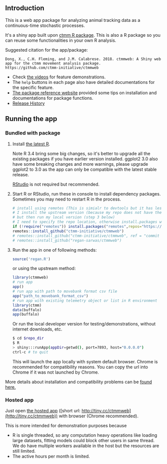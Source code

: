 ## Introduction

This is a web app package for analyzing animal tracking data as a continuous-time stochastic processes.

It's a shiny app built upon [ctmm R package](https://github.com/ctmm-initiative/ctmm). This is also a R package so you can reuse some functionalities in your own R analysis.

Suggested citation for the app/package:

```
Dong, X., C.H. Fleming, and J.M. Calabrese. 2018. ctmmweb: A Shiny web app for the ctmm movement analysis package.
https://github.com/ctmm-initiative/ctmmweb
```

- Check [the videos](https://ctmm-initiative.github.io/ctmmwebdoc/articles/demo.html) for feature demonstrations.
- The `help` buttons in each page also have detailed documentations for the specific feature.
- [The package reference website](https://ctmm-initiative.github.io/ctmmwebdoc/) provided some tips on installation and documentations for package functions.
- [Release History](https://ctmm-initiative.github.io/ctmmwebdoc/news/index.html)

## Running the app

### Bundled with package

1. Install [the latest R](https://www.r-project.org/).

    Note R 3.4 bring some big changes, so it's better to upgrade all the existing packages if you have earlier version installed.
    ggplot2 3.0 also have some breaking changes and more warnings, please upgrade ggplot2 to 3.0 as the app can only be compatible with the latest stable release.
    
    [RStudio](https://www.rstudio.com/products/rstudio/download/) is not required but recommended.

2. Start R or RStudio, run these in console to install dependency packages. Sometimes you may need to restart R in the process.

    ```r
    # install using remotes (This is simialr to devtools but it has less dependencies)
    # I install the upstream version (because my repo does not have the zipped tarball releases),
    # but then run my local version (step 3 below)
    # I need to specify the repo location, otherwise install.packages will try to load tcl/tk (not installed)
    if (!require("remotes")) install.packages("remotes",repos="https://cloud.r-project.org")
    remotes::install_github("ctmm-initiative/ctmmweb")
    # remotes::install_github("ctmm-initiative/ctmmweb", ref = "commit or tag name")
    # remotes::install_github("regan-sarwas/ctmmweb")
    ```

3. Run the app in one of following methods:

    ```r
    source('regan.R')
    ```

    or using the upstream method:

    ```r
    library(ctmmweb)
    # run app
    app()
    # run app with path to movebank format csv file
    app("path_to_movebank_format_csv")
    # run app with existing telemetry object or list in R environment
    library(ctmm)
    data(buffalo)
    app(buffalo)
    ```

   Or run the local developer version for testing/demonstrations, without internet downloads, etc.

    ```bash
    $ cd $repo_dir
    $ R
    > shiny:::runApp(appDir=getwd(), port=7893, host="0.0.0.0")
    ctrl-c # to quit
    ```

    This will launch the app locally with system default browser. Chrome is recommended for compatibility reasons. You can copy the url into Chrome if it was not launched by Chrome.

  More details about installation and compatibility problems can be [found here.](https://ctmm-initiative.github.io/ctmmwebdoc/articles/installation.html)

### Hosted app
Just open [the hosted app](https://ctmm.shinyapps.io/ctmmweb/) ([short url: http://tiny.cc/ctmmweb](http://tiny.cc/ctmmweb)) with browser (Chrome recommended).

This is more intended for demonstration purposes because

- R is single threaded, so any computation heavy operations like loading large datasets, fitting models could block other users in same thread. We do have multiple workers available in the host but the resources are still limited.
- The active hours per month is limited.
